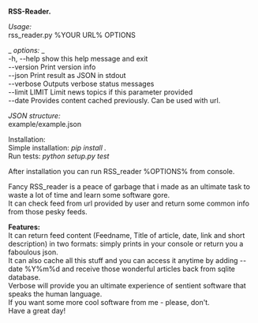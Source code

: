**RSS-Reader.**
  
_Usage:_  
rss_reader.py %YOUR URL% OPTIONS  
  
_ _options:_ _  
  -h, --help     show this help message and exit  
  --version      Print version info  
  --json         Print result as JSON in stdout  
  --verbose      Outputs verbose status messages  
  --limit LIMIT  Limit news topics if this parameter provided  
  --date         Provides content cached previously. Can be used with url.  

 _JSON structure:_   
example/example.json  
  
Installation:  
Simple installation: _pip install ._    
Run tests: _python setup.py test_  
  
After installation you can run RSS_reader %OPTIONS% from console.  
   
Fancy RSS_reader is a peace of garbage that i made as an ultimate task to waste a lot of time and learn some software gore.   
It can check feed from url provided by user and return some common info from those pesky feeds.  
  
**Features:**  
It can return feed content (Feedname, Title of article, date, link and short description) in two formats: simply prints in your console or return you a faboulous json.  
It can also cache all this stuff and you can access it anytime by adding --date %Y%m%d and receive those wonderful articles back from sqlite database.  
Verbose will provide you an ultimate experience of sentient software that speaks the human language.  
If you want some more cool software from me - please, don't.  
Have a great day!  

